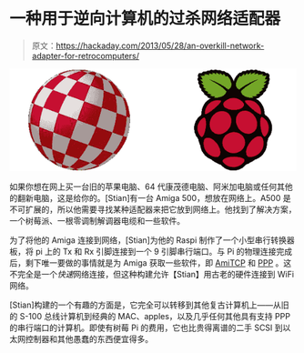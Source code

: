 # 一种用于逆向计算机的过杀网络适配器

> 原文：<https://hackaday.com/2013/05/28/an-overkill-network-adapter-for-retrocomputers/>

![amiga](img/369c74b22629f417eff7573b7dbbd6b3.png)

如果你想在网上买一台旧的苹果电脑、64 代康茂德电脑、阿米加电脑或任何其他的翻新电脑，这是给你的。[Stian]有一台 Amiga 500，想放在网络上。A500 是不可扩展的，所以他需要寻找某种适配器来把它放到网络上。他找到了解决方案，一个树莓派、一根零调制解调器电缆和一些软件。

为了将他的 Amiga 连接到网络，[Stian]为他的 Raspi 制作了一个小型串行转换器板，将 pi 上的 Tx 和 Rx 引脚连接到一个 9 引脚串行端口。与 Pi 的物理连接完成后，剩下唯一要做的事情就是为 Amiga 获取一些软件，即 [AmiTCP](http://aminet.net/package/comm/tcp/AmiTCP-demo-40) 和 [PPP](http://aminet.net/package/comm/net/PPP1_45) 。这不完全是一个*快速*网络连接，但这种构建允许【Stian】用古老的硬件连接到 WiFi 网络。

[Stian]构建的一个有趣的方面是，它完全可以转移到其他复古计算机上——从旧的 S-100 总线计算机到经典的 MAC、apples，以及几乎任何其他具有支持 PPP 的串行端口的计算机。即使有树莓 Pi 的费用，它也比贵得离谱的二手 SCSI 到以太网控制器和其他愚蠢的东西便宜得多。